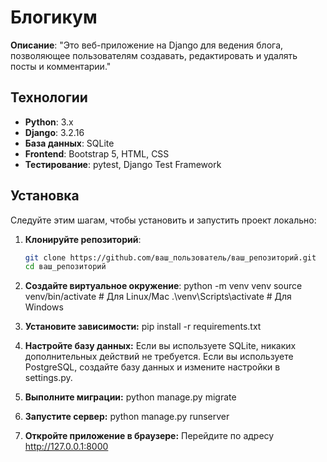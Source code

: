  # Блогикум

**Описание**:  "Это веб-приложение на Django для ведения блога, позволяющее пользователям создавать, редактировать и удалять посты и комментарии."

## Технологии

- **Python**: 3.x
- **Django**: 3.2.16
- **База данных**: SQLite
- **Frontend**: Bootstrap 5, HTML, CSS
- **Тестирование**: pytest, Django Test Framework

## Установка

Следуйте этим шагам, чтобы установить и запустить проект локально:

1. **Клонируйте репозиторий**:
   ```bash
   git clone https://github.com/ваш_пользователь/ваш_репозиторий.git
   cd ваш_репозиторий

2. **Создайте виртуальное окружение**:
    python -m venv venv
    source venv/bin/activate  # Для Linux/Mac
    .\venv\Scripts\activate   # Для Windows

3. **Установите зависимости:**
    pip install -r requirements.txt

4. **Настройте базу данных:**
    Если вы используете SQLite, никаких дополнительных действий не требуется.
    Если вы используете PostgreSQL, создайте базу данных и измените настройки в settings.py.

5. **Выполните миграции:**
    python manage.py migrate

6. **Запустите сервер:**
    python manage.py runserver

7. **Откройте приложение в браузере:**
    Перейдите по адресу http://127.0.0.1:8000
